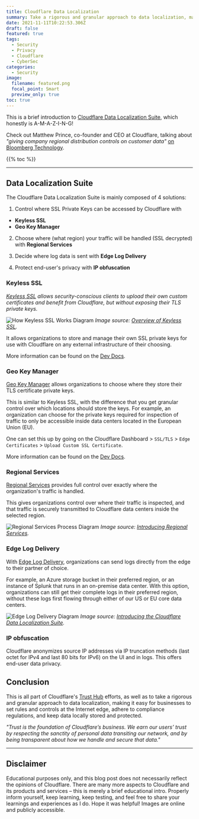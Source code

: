 ```yaml
---
title: Cloudflare Data Localization
summary: Take a rigorous and granular approach to data localization, making it easy for businesses to set rules and controls at the Internet edge, adhere to compliance regulations, and keep data locally stored and protected.
date: 2021-11-11T10:22:53.306Z
draft: false
featured: true
tags:
  - Security
  - Privacy
  - Cloudflare
  - CyberSec
categories:
  - Security
image:
  filename: featured.png
  focal_point: Smart
  preview_only: true
toc: true
---
```


This is a brief introduction to [Cloudflare Data Localization Suite](https://www.cloudflare.com/data-localization/), which honestly is A-M-A-Z-I-N-G!

Check out Matthew Prince, co-founder and CEO at Cloudflare, talking about *"giving company regional distribution controls on customer data"* [on Bloomberg Technology](https://youtu.be/FWO7HQrMyzI).

{{% toc %}}

* * *

## Data Localization Suite

The Cloudflare Data Localization Suite is mainly composed of 4 solutions:

1. Control where SSL Private Keys can be accessed by Cloudflare with
  - **Keyless SSL**
  - **Geo Key Manager**

2. Choose where (what region) your traffic will be handled (SSL decrypted) with **Regional Services**

3. Decide where log data is sent with **Edge Log Delivery**

4. Protect end-user's privacy with **IP obfuscation**


### Keyless SSL

_[Keyless SSL](https://www.cloudflare.com/ssl/keyless-ssl/) allows security-conscious clients to upload their own custom certificates and benefit from Cloudflare, but without exposing their TLS private keys._

![How Keyless SSL Works Diagram](/media/Cloudflare/keyless-ssl-diagram-how-keyless-ssl-works.svg)
_<caption>Image source: [Overview of Keyless SSL](https://www.cloudflare.com/ssl/keyless-ssl/).</caption>_

It allows organizations to store and manage their own SSL private keys for use with Cloudflare on any external infrastructure of their choosing.

More information can be found on the [Dev Docs](https://developers.cloudflare.com/ssl/keyless-ssl).

### Geo Key Manager

[Geo Key Manager](https://blog.cloudflare.com/scaling-geo-key-manager/) allows organizations to choose where they store their TLS certificate private keys.

This is similar to Keyless SSL, with the difference that you get granular control over which locations should store the keys. For example, an organization can choose for the private keys required for inspection of traffic to only be accessible inside data centers located in the European Union (EU).

One can set this up by going on the Cloudflare Dashboard > ```SSL/TLS``` > ```Edge Certificates``` > ```Upload Custom SSL Certificate```.

More information can be found on the [Dev Docs](https://developers.cloudflare.com/ssl/edge-certificates/custom-certificates).

### Regional Services

[Regional Services](https://blog.cloudflare.com/introducing-regional-services/) provides full control over exactly where the organization's traffic is handled.

This gives organizations control over where their traffic is inspected, and that traffic is securely transmitted to Cloudflare data centers inside the selected region.

![Regional Services Process Diagram](/media/Cloudflare/regional-services-process.png)
_<caption>Image source: [Introducing Regional Services](https://blog.cloudflare.com/introducing-regional-services/).</caption>_

### Edge Log Delivery

With [Edge Log Delivery](https://blog.cloudflare.com/introducing-the-cloudflare-data-localization-suite/), organizations can send logs directly from the edge to their partner of choice. 

For example, an Azure storage bucket in their preferred region, or an instance of Splunk that runs in an on-premise data center. With this option, organizations can still get their complete logs in their preferred region, without these logs first flowing through either of our US or EU core data centers.

![Edge Log Delivery Diagram](/media/Cloudflare/edge-log-delivery-before-after.png)
_<caption>Image source: [Introducing the Cloudflare Data Localization Suite](https://blog.cloudflare.com/introducing-the-cloudflare-data-localization-suite/).</caption>_

### IP obfuscation

Cloudflare anonymizes source IP addresses via IP truncation methods (last octet for IPv4 and last 80 bits for IPv6) on the UI and in logs. This offers end-user data privacy.


## Conclusion

This is all part of Cloudflare's [Trust Hub](https://www.cloudflare.com/trust-hub/) efforts, as well as to take a rigorous and granular approach to data localization, making it easy for businesses to set rules and controls at the Internet edge, adhere to compliance regulations, and keep data locally stored and protected.

*"Trust is the foundation of Cloudflare’s business. We earn our users’ trust by respecting the sanctity of personal data transiting our network, and by being transparent about how we handle and secure that data."*

* * *

## Disclaimer

Educational purposes only, and this blog post does not necessarily reflect the opinions of Cloudflare. There are many more aspects to Cloudflare and its products and services – this is merely a brief educational intro. Properly inform yourself, keep learning, keep testing, and feel free to share your learnings and experiences as I do. Hope it was helpful! Images are online and publicly accessible.

